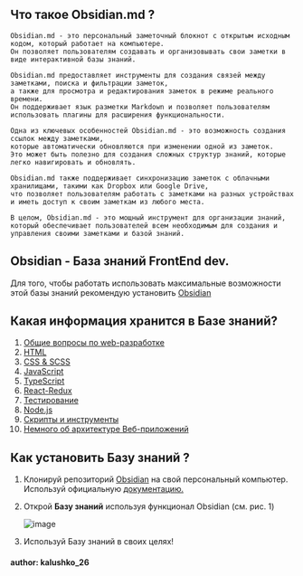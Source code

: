 ## Что такое Obsidian.md ?

```
Obsidian.md - это персональный заметочный блокнот с открытым исходным кодом, который работает на компьютере.
Он позволяет пользователям создавать и организовывать свои заметки в виде интерактивной базы знаний.

Obsidian.md предоставляет инструменты для создания связей между заметками, поиска и фильтрации заметок,
а также для просмотра и редактирования заметок в режиме реального времени.
Он поддерживает язык разметки Markdown и позволяет пользователям использовать плагины для расширения функциональности.

Одна из ключевых особенностей Obsidian.md - это возможность создания ссылок между заметками,
которые автоматически обновляются при изменении одной из заметок.
Это может быть полезно для создания сложных структур знаний, которые легко навигировать и обновлять.

Obsidian.md также поддерживает синхронизацию заметок с облачными хранилищами, такими как Dropbox или Google Drive,
что позволяет пользователям работать с заметками на разных устройствах и иметь доступ к своим заметкам из любого места.

В целом, Obsidian.md - это мощный инструмент для организации знаний,
который обеспечивает пользователей всем необходимым для создания и управления своими заметками и базой знаний.
```

## Obsidian - База знаний FrontEnd dev.

Для того, чтобы работать использовать максимальные возможности этой базы знаний рекомендую установить <a href='https://obsidian.md/'>Obsidian</a>

## Какая информация хранится в Базе знаний?

1. <a href="https://vk.cc/crkryM">Общие вопросы по web-разработке</a>
2. <a href="https://vk.cc/crkr1R">HTML</a>
3. <a href="https://vk.cc/crkra7">CSS & SCSS</a>
4. <a href="https://vk.cc/crkrDA">JavaScript</a>
5. <a href="https://vk.cc/crkrSJ">TypeScript</a>
6. <a href="https://vk.cc/crkrGL">React-Redux</a>
7. <a href="https://vk.cc/crkrZe">Тестирование</a>
8. <a href="https://vk.cc/crkrVJ">Node.js</a>
9. <a href="https://vk.cc/crks1O">Скрипты и инструменты</a>
10. <a href="https://vk.cc/crks8Q">Немного об архитектуре Веб-приложений</a>

## Как установить Базу знаний ?

1. Клонируй репозиторий <a href="https://github.com/kalushko26/Obsidian">Obsidian</a> на свой персональный компьютер.
   Используй официальную <a href="https://docs.github.com/en/repositories/creating-and-managing-repositories/cloning-a-repository">документацию.</a>

2. Открой **Базу знаний** используя функционал Obsidian (см. рис. 1)

   ![image](https://github.com/kalushko26/Obsidian/assets/116939084/2151c4f6-d252-4da9-8929-d43837978674)

3. Используй Базу знаний в своих целях!

#### author: <a href="https://t.me/kalushko26"></a>kalushko_26</a>
